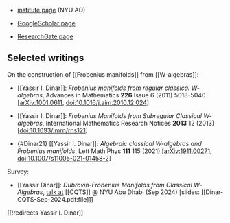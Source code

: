 
* [institute page](https://nyuad.nyu.edu/en/academics/divisions/science/faculty/yassir-dinar.html) (NYU AD)

* [GoogleScholar page](https://scholar.google.com/citations?user=mR3z1OAAAAAJ)

* [ResearchGate page](https://www.researchgate.net/profile/Yassir-Dinar)



## Selected writings

On the construction of [[Frobenius manifolds]] from [[W-algebras]]:

* [[Yassir I. Dinar]]: *Frobenius manifolds from regular classical $W$-algebras*, Advances in Mathematics **226** Issue 6 (2011) 5018-5040 &lbrack;[arXiv:1001.0611](https://arxiv.org/abs/1001.0611), [doi:10.1016/j.aim.2010.12.024](https://doi.org/10.1016/j.aim.2010.12.024)&rbrack;

* [[Yassir I. Dinar]]: *Frobenius Manifolds from Subregular Classical $W$-algebras*, International Mathematics Research Notices **2013** 12 (2013) &lbrack;[doi:10.1093/imrn/rns121](https://doi.org/10.1093/imrn/rns121)&rbrack;

* {#Dinar21} [[Yassir I. Dinar]]: *Algebraic classical $W$-algebras and Frobenius manifolds*, Lett Math Phys **111** 115 (2021) &lbrack;[arXiv:1911.00271](https://arxiv.org/abs/1911.00271), [doi:10.1007/s11005-021-01458-2](https://doi.org/10.1007/s11005-021-01458-2)&rbrack;

Survey:

* [[Yassir Dinar]]: *Dubrovin-Frobenius Manifolds from Classical $W$-Algebras*, [talk at](CQTS#DinarSep24) [[CQTS]] @ NYU Abu Dhabi (Sep 2024) &lbrack;slides: [[Dinar-CQTS-Sep-2024.pdf:file]]&rbrack;


[[!redirects Yassir I. Dinar]]
